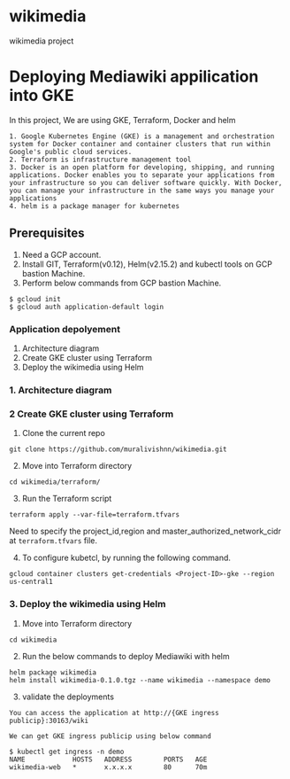 # wikimedia
wikimedia project

# Deploying Mediawiki appilication into GKE
In this project, We are using GKE, Terraform, Docker and helm

```
1. Google Kubernetes Engine (GKE) is a management and orchestration system for Docker container and container clusters that run within Google's public cloud services.
2. Terraform is infrastructure management tool
3. Docker is an open platform for developing, shipping, and running applications. Docker enables you to separate your applications from your infrastructure so you can deliver software quickly. With Docker, you can manage your infrastructure in the same ways you manage your applications 
4. helm is a package manager for kubernetes
```

## Prerequisites
1. Need a GCP account.
2. Install GIT, Terraform(v0.12), Helm(v2.15.2) and kubectl tools on GCP bastion Machine.
3. Perform below commands from GCP bastion Machine.
```
$ gcloud init
$ gcloud auth application-default login
```

### Application depolyement
1. Architecture diagram
2. Create GKE cluster using Terraform
3. Deploy the wikimedia using Helm

### 1. Architecture diagram

### 2 Create GKE cluster using Terraform
1. Clone the current repo 
```
git clone https://github.com/muralivishnn/wikimedia.git

```

2. Move into Terraform directory
```
cd wikimedia/terraform/

```

3. Run the Terraform script
```
terraform apply --var-file=terraform.tfvars

```
Need to specify the project_id,region and master_authorized_network_cidr at `terraform.tfvars` file.

4. To configure kubetcl, by running the following command.
```
gcloud container clusters get-credentials <Project-ID>-gke --region us-central1

```

### 3. Deploy the wikimedia using Helm
1. Move into Terraform directory
```
cd wikimedia
```

2. Run the below commands to deploy Mediawiki with helm
```
helm package wikimedia
helm install wikimedia-0.1.0.tgz --name wikimedia --namespace demo
```

3. validate the deployments
```
You can access the application at http://{GKE ingress publicip}:30163/wiki

We can get GKE ingress publicip using below command

$ kubectl get ingress -n demo
NAME            HOSTS   ADDRESS        PORTS   AGE
wikimedia-web   *       x.x.x.x        80      70m
```